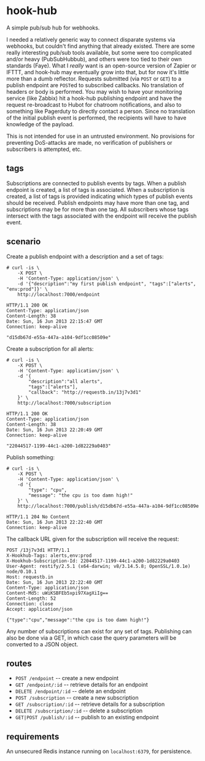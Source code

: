 # hook-hub

A simple pub/sub hub for webhooks.

I needed a relatively generic way to connect disparate systems via webhooks, but
couldn't find anything that already existed.  There are some really interesting
pub/sub tools available, but some were too complicated and/or heavy
(PubSubHubbub), and others were too tied to their own standards (Faye).  What I
*really* want is an open-source version of Zapier or IFTTT, and hook-hub may
eventually grow into that, but for now it's little more than a dumb reflector.
Requests submitted (via `POST` or `GET`) to a publish endpoint are `POST`ed to
subscribed callbacks. No translation of headers or body is performed.  You may
wish to have your monitoring service (like Zabbix) hit a hook-hub publishing
endpoint and have the request re-broadcast to Hubot for chatroom notifications,
and also to something like Pagerduty to directly contact a person.  Since no
translation of the initial publish event is performed, the recipients will have
to have knowledge of the payload.

This is not intended for use in an untrusted environment.  No provisions for
preventing DoS-attacks are made, no verification of publishers or subscribers is
attempted, etc.

## tags

Subscriptions are connected to publish events by tags.  When a publish endpoint
is created, a list of tags is associated.  When a subscription is created, a
list of tags is provided indicating which types of publish events should be
received.  Publish endpoints may have more than one tag, and subscriptions may
be for more than one tag.  All subscribers whose tags intersect with the tags
associated with the endpoint will receive the publish event.

## scenario

Create a publish endpoint with a description and a set of tags:

    # curl -is \
        -X POST \
        -H 'Content-Type: application/json' \
        -d '{"description":"my first publish endpoint", "tags":["alerts", "env:prod"]}' \
        http://localhost:7000/endpoint
    
    HTTP/1.1 200 OK
    Content-Type: application/json
    Content-Length: 38
    Date: Sun, 16 Jun 2013 22:15:47 GMT
    Connection: keep-alive
    
    "d15db67d-e55a-447a-a104-9df1cc08509e"

Create a subscription for all alerts:

    # curl -is \
        -X POST \
        -H 'Content-Type: application/json' \
        -d '{
            "description":"all alerts",
            "tags":["alerts"],
            "callback": "http://requestb.in/13j7v3d1"
        }' \
        http://localhost:7000/subscription
    
    HTTP/1.1 200 OK
    Content-Type: application/json
    Content-Length: 38
    Date: Sun, 16 Jun 2013 22:20:49 GMT
    Connection: keep-alive
    
    "22044517-1199-44c1-a200-1d82229a0403"

Publish something:

    # curl -is \
        -X POST \
        -H 'Content-Type: application/json' \
        -d '{
            "type": "cpu",
            "message": "the cpu is too damn high!"
        }' \
        http://localhost:7000/publish/d15db67d-e55a-447a-a104-9df1cc08509e
    
    HTTP/1.1 204 No Content
    Date: Sun, 16 Jun 2013 22:22:40 GMT
    Connection: keep-alive

The callback URL given for the subscription will receive the request:

    POST /13j7v3d1 HTTP/1.1
    X-Hookhub-Tags: alerts,env:prod
    X-Hookhub-Subscription-Id: 22044517-1199-44c1-a200-1d82229a0403
    User-Agent: restify/2.5.1 (x64-darwin; v8/3.14.5.8; OpenSSL/1.0.1e) node/0.10.1
    Host: requestb.in
    Date: Sun, 16 Jun 2013 22:22:40 GMT
    Content-Type: application/json
    Content-Md5: uWiKSBFEb5xpi97XagXiIg==
    Content-Length: 52
    Connection: close
    Accept: application/json
    
    {"type":"cpu","message":"the cpu is too damn high!"}

Any number of subscriptions can exist for any set of tags.  Publishing can also
be done via a GET, in which case the query parameters will be converted to a
JSON object.

## routes

* `POST /endpoint` -- create a new endpoint
* `GET /endpoint/:id` -- retrieve details for an endpoint
* `DELETE /endpoint/:id` -- delete an endpoint
* `POST /subscription` -- create a new subscription
* `GET /subscription/:id` -- retrieve details for a subscription
* `DELETE /subscription/:id` -- delete a subscription
* `GET|POST /publish/:id` -- publish to an existing endpoint

## requirements

An unsecured Redis instance running on `localhost:6379`, for persistence.
